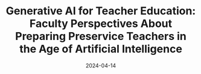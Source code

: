 ---
title: 'Generative AI for Teacher Education: Faculty Perspectives About Preparing Preservice Teachers in the Age of Artificial Intelligence'
collection: publications
date: 2024-04-14
venue: "AERA"
paperurl: https://tinyurl.com/2xdmpna3
pdf: 
citation: 
excerpt: "With the rise of generative AI tools like chatGPT, the implications for education and the need to prepare teachers for its use have become paramount. This exploratory study delves into teacher education faculty's perspectives on AI's role in education, its potential to support teaching and learning, and the importance of fostering critical perspectives and ethical awareness among future educators. The findings underscore the belief among faculty that AI education should be integrated into teacher training that could enhance teaching and learning process. The faculty also believe the importance of equipping teachers to think critically and understand the ethical dimensions of AI."
---